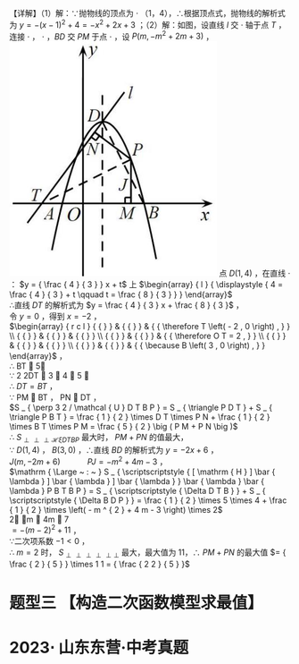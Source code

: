 【详解】（1）解：∵抛物线的顶点为 $\cdot$ （1，4），∴根据顶点式，抛物线的解析式为 $y = - { \bigl ( } x - 1 { \bigr ) } ^ { 2 } + 4 = - x ^ { 2 } + 2 x + 3$ ；（2）解：如图，设直线 $l$ 交 $\cdot$ 轴于点 $T$ ，连接 $\cdot$ ， $\cdot$ ，$B D$ 交 $P M$ 于点 $\cdot$ ，设 $P \left( m , - m ^ { 2 } + 2 m + 3 \right)$ ，
![](<../../qs_image_DB/专题2-7_二次函数中的最值问题（解析版）/85cca59c39e95ffdafc21753a3ebbc104847befe22507a5a8dbcc412600a9d60.jpg>)
点 $D \left( 1 , 4 \right)$ ，在直线 $\cdot$ ： $y = { \frac { 4 } { 3 } } x + t$ 上 $\begin{array} { l } { \displaystyle { 4 = \frac { 4 } { 3 } + t \qquad t = \frac { 8 } { 3 } } } \end{array}$   
∴直线 $D T$ 的解析式为 $y = \frac { 4 } { 3 } x + \frac { 8 } { 3 }$ ，  
令 $y = 0$ ，得到 $x = - 2$ ，  
$\begin{array} { r c l } { { } } & { { } } & { { \therefore T \left( - 2 , 0 \right) , } } \\ { { } } & { { } } & { { } } \\ { { } } & { { } } & { { \therefore O T = 2 , } } \\ { { } } & { { } } & { { } } \\ { { } } & { { } } & { { \because B \left( 3 , 0 \right) , } } \end{array}$ ，  
∴ BT  5，  
∵ 2 2DT  3  4  5 ，  
∴ $D T = B T$ ，  
∵ PM  BT ， PN  DT ，  
$S _ { \perp 3 2 / \mathcal { U } D T B P } = S _ { \triangle P D T } + S _ { \triangle P B T } = \frac { 1 } { 2 } \times D T \times P N + \frac { 1 } { 2 } \times B T \times P M = \frac { 5 } { 2 } \big ( P M + P N \big )$   
∴ $S _ { \perp \perp \perp \mathcal { H } \xi D T B P }$ 最大时， $P M + P N$ 的值最大，  
∵ $D ( 1 , 4 )$ ， $B \left( 3 , 0 \right)$ ，∴直线 $B D$ 的解析式为 $y = - 2 x + 6$ ，  
$J \left( m , - 2 m + 6 \right) \qquad \quad P J = - m ^ { 2 } + 4 m - 3$ ，  
$\mathrm { \Large ~ : ~ } S _ { \scriptscriptstyle { [ \mathrm { H } ] \bar { \lambda } ] \bar { \lambda } ] \bar { \lambda } } \bar { \lambda } \bar { \lambda } P B T B P } = S _ { \scriptscriptstyle { \Delta D T B } } + S _ { \scriptscriptstyle { \Delta B D P } } = \frac { 1 } { 2 } \times 5 \times 4 + \frac { 1 } { 2 } \times \left( - m ^ { 2 } + 4 m - 3 \right) \times 2$   
2 m  4m  7  
$= - { \big ( } m - 2 { \big ) } ^ { 2 } + 1 1$ ，  
∵二次项系数 $- 1 { < } 0$ ，  
∴ $m = 2$ 时， $S _ { \perp \perp \perp \perp \perp \perp }$ 最大，最大值为 11，∴ $P M + P N$ 的最大值 $= { \frac { 2 } { 5 } } \times 1 1 = { \frac { 2 2 } { 5 } }$
# 题型三 【构造二次函数模型求最值】
# $2 0 2 3 \cdot$ 山东东营·中考真题
